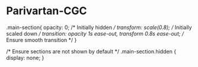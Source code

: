 # Parivartan-CGC
.main-section{
    opacity: 0;
    /* Initially hidden */
    transform: scale(0.8);
    /* Initially scaled down */
    transition: opacity 1s ease-out, transform 0.8s ease-out;
    /* Ensure smooth transition */
}

/* Ensure sections are not shown by default */
.main-section.hidden {
    display: none;
}